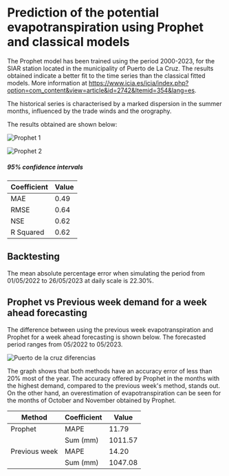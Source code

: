 # Prediction of the potential evapotranspiration using Prophet and classical models

The Prophet model has been trained using the period 2000-2023, for the SIAR station located in the municipality of Puerto de La Cruz. The results obtained indicate a better fit to the time series than the classical fitted models. More information at https://www.icia.es/icia/index.php?option=com_content&view=article&id=2742&Itemid=354&lang=es. 

The historical series is characterised by a marked dispersion in the summer months, influenced by the trade winds and the orography.

The results obtained are shown below:

![Prophet 1](https://github.com/aledor07/Evapotranspiration_forecasting/assets/86531400/d2406806-e17a-4cb3-a365-6f3dd930768c)

![Prophet 2](https://github.com/aledor07/Evapotranspiration_forecasting/assets/86531400/cd6ff69d-ceab-4cd0-a287-fbcc348e4b7a)

##### <em> 95% confidence intervals </em>



| **Coefficient** | **Value** |
|-----------------|-----------|
| MAE             | 0.49      |
| RMSE            | 0.64      |
| NSE             | 0.62      |
| R Squared       | 0.62      |

## Backtesting

The mean absolute percentage error when simulating the period from 01/05/2022 to 26/05/2023 at daily scale is 22.30%.


## Prophet vs Previous week demand for a week ahead forecasting

The difference between using the previous week evapotranspiration and Prophet for a week ahead forecasting is shown below. The forecasted period ranges from 05/2022 to 05/2023.

![Puerto de la cruz diferencias](https://github.com/aledor07/Evapotranspiration_forecasting/assets/86531400/99dee836-8a83-4740-ae69-b0ad128052e8)

The graph shows that both methods have an accuracy error of less than 20% most of the year. The accuracy offered by Prophet in the months with the highest demand, compared to the previous week's method, stands out. On the other hand, an overestimation of evapotranspiration can be seen for the months of October and November obtained by Prophet.


| **Method**    | **Coefficient** | **Value** |
|---------------|-----------------|-----------|
| Prophet       | MAPE            | 11.79     |
|               | Sum (mm)        | 1011.57   |
| Previous week | MAPE            | 14.20     |
|               | Sum (mm)        | 1047.08   |
